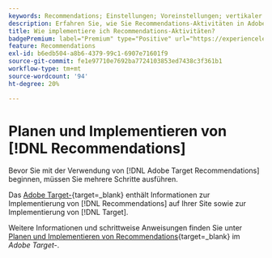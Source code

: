 ```yaml
---
keywords: Recommendations; Einstellungen; Voreinstellungen; vertikaler Markt; Filtern inkompatibler Kriterien; Standard-Hostgruppe; Thumb-Base-URL; Recommendations-API-Token
description: Erfahren Sie, wie Sie Recommendations-Aktivitäten in Adobe Target implementieren.
title: Wie implementiere ich Recommendations-Aktivitäten?
badgePremium: label="Premium" type="Positive" url="https://experienceleague.adobe.com/docs/target/using/introduction/intro.html?lang=en#premium newtab=true" tooltip="Hier finden Sie Informationen zum Lieferumfang von Target Premium."
feature: Recommendations
exl-id: b6edb504-a8b6-4379-99c1-6907e71601f9
source-git-commit: fe1e97710e7692ba7724103853ed7438c3f361b1
workflow-type: tm+mt
source-wordcount: '94'
ht-degree: 20%

---
```


# Planen und Implementieren von [!DNL Recommendations]

Bevor Sie mit der Verwendung von [!DNL Adobe Target Recommendations] beginnen, müssen Sie mehrere Schritte ausführen.

Das [Adobe Target-](https://experienceleague.adobe.com/docs/target-dev/developer/overview.html?lang=de){target=_blank} enthält Informationen zur Implementierung von [!DNL Recommendations] auf Ihrer Site sowie zur Implementierung von [!DNL Target].

Weitere Informationen und schrittweise Anweisungen finden Sie unter [Planen und Implementieren von Recommendations](https://experienceleague.adobe.com/docs/target-dev/developer/recommendations.html){target=_blank} im *Adobe Target-*.
